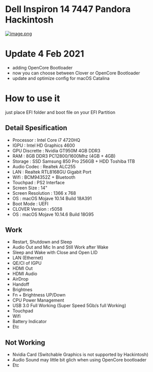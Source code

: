 # Dell Inspiron 14 7447  Pandora Hackintosh
[![image.png](https://i.postimg.cc/k5b9JbX5/image.png)](https://postimg.cc/xknBgqmr)

# Update 4 Feb 2021
- adding OpenCore Bootloader
- now you can choose between Clover or OpenCore Bootloader
- update and optimize config for macOS Catalina

# How to use it
just place EFI folder and boot file on your EFI Partition

## Detail Spesification
- Processor : Intel Core i7 4720HQ
- IGPU : Intel HD Graphics 4600
- GPU Discrette : Nvidia GT950M 4GB DDR3
- RAM : 8GB DDR3 PC12800/1600Mhz (4GB + 4GB)
- Storage : SSD Samsung 850 Pro 256GB + HDD Toshiba 1TB
- Audio Codec : Realtek ALC255
- LAN : Realtek RTL8168GU Gigabit Port
- Wifi : BCM94352Z + Bluetooth
- Touchpad : PS2 Interface
- Screen Size : 14"
- Screen Resolution : 1366 x 768
- OS : macOS Mojave 10.14 Build 18A391
- Boot Mode : UEFI
- CLOVER Version : r5058
- OS : macOS Mojave 10.14.6 Build 18G95

## Work
- Restart, Shutdown and Sleep
- Audio Out and Mic In and Still Work after Wake
- Sleep and Wake with Close and Open LID
- LAN (Ethernet)
- QE/CI of IGPU
- HDMI Out
- HDMI Audio
- AirDrop
- Handoff
- Brightnes
- Fn + Brightness UP/Down
- CPU Power Management
- USB 3.0 Full Working (Super Speed 5Gb/s full Working)
- Touchpad
- Wifi
- Battery Indicator
- Etc

## Not Working
- Nvidia Card (Switchable Graphics is not supported by Hackintosh)
- Audio Sound may little bit glich when using OpenCore bootloader
- Etc
